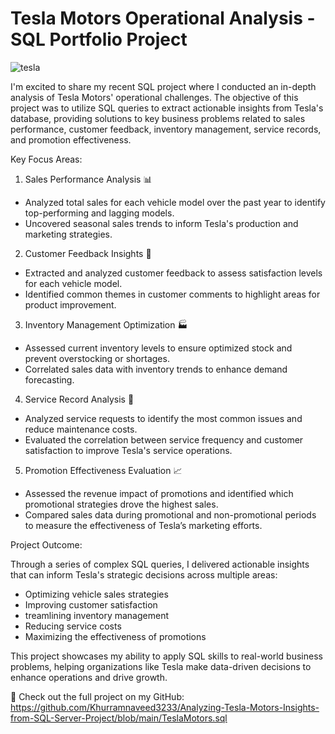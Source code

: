 # Tesla Motors Operational Analysis - SQL Portfolio Project

![tesla](https://github.com/user-attachments/assets/ba159cda-168d-47af-a3b7-bbb433ea7f35)

I'm excited to share my recent SQL project where I conducted an in-depth analysis of Tesla Motors' operational challenges. The objective of this project was to utilize SQL queries to extract actionable insights from Tesla's database, providing solutions to key business problems related to sales performance, customer feedback, inventory management, service records, and promotion effectiveness.

Key Focus Areas:

1. Sales Performance Analysis 📊

  -  Analyzed total sales for each vehicle model over the past year to identify top-performing and lagging models.
  -  Uncovered seasonal sales trends to inform Tesla's production and marketing strategies.

2. Customer Feedback Insights 💬
   
  -  Extracted and analyzed customer feedback to assess satisfaction levels for each vehicle model.
  -  Identified common themes in customer comments to highlight areas for product improvement.

3. Inventory Management Optimization 🏭

  -  Assessed current inventory levels to ensure optimized stock and prevent overstocking or shortages.
  -  Correlated sales data with inventory trends to enhance demand forecasting.

4. Service Record Analysis 🔧

  -  Analyzed service requests to identify the most common issues and reduce maintenance costs.
  -  Evaluated the correlation between service frequency and customer satisfaction to improve Tesla's service operations.

5. Promotion Effectiveness Evaluation 📈

  -  Assessed the revenue impact of promotions and identified which promotional strategies drove the highest sales.
  -  Compared sales data during promotional and non-promotional periods to measure the effectiveness of Tesla’s marketing efforts.

Project Outcome:

Through a series of complex SQL queries, I delivered actionable insights that can inform Tesla's strategic decisions across multiple areas:

  -  Optimizing vehicle sales strategies
  -  Improving customer satisfaction
  -  treamlining inventory management
  -  Reducing service costs
  -  Maximizing the effectiveness of promotions

This project showcases my ability to apply SQL skills to real-world business problems, helping organizations like Tesla make data-driven decisions to enhance operations and drive growth.

🔗 Check out the full project on my GitHub: 
https://github.com/Khurramnaveed3233/Analyzing-Tesla-Motors-Insights-from-SQL-Server-Project/blob/main/TeslaMotors.sql
